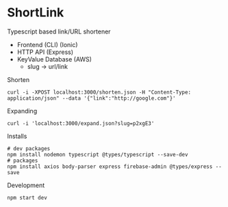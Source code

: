 # ShortLink

Typescript based link/URL shortener

- Frontend (CLI) (Ionic)
- HTTP API (Express)
- KeyValue Database (AWS)
  - slug -> url/link

Shorten

    curl -i -XPOST localhost:3000/shorten.json -H "Content-Type: application/json" --data '{"link":"http://google.com"}'

Expanding

    curl -i 'localhost:3000/expand.json?slug=p2xgE3'

Installs

    # dev packages
    npm install nodemon typescript @types/typescript --save-dev
    # packages
    npm install axios body-parser express firebase-admin @types/express --save

Development

    npm start dev
